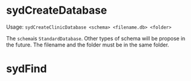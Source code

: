 
# sydCreateDatabase

Usage: `sydCreateClinicDatabase <schema> <filename.db> <folder>`

The `schema`is `StandardDatabase`. Other types of schema will be propose in the future. The filename and the folder must be in the same folder.

# sydFind
